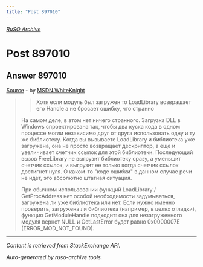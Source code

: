 ```yaml
---
title: "Post 897010"
---
```

<p><i><a href="https://github.com/MSDN-WhiteKnight/ruso-archive/">RuSO Archive</a></i></p>
<h1>Post 897010</h1>
<h2>Answer 897010</h2>
<p><a href="https://ru.stackoverflow.com/a/897010/">Source</a> - by <a href="https://ru.stackoverflow.com/users/240512/msdn-whiteknight">MSDN.WhiteKnight</a></p>
<blockquote>
<blockquote>
  <p>Хотя если модуль был загружен то LoadLibrary возвращает его Handle а не бросает ошибку, что странно</p>
</blockquote>

<p>На самом деле, в этом нет ничего странного. Загрузка DLL в Windows спроектирована так, чтобы два куска кода в одном процессе могли независимо друг от друга использовать одну и ту же библиотеку. Когда вы вызываете LoadLibrary и библиотека уже загружена, она не просто возвращает дескриптор, а еще и увеличивает счетчик ссылок для этой библиотеки. Последующий вызов FreeLibrary не выгрузит библиотеку сразу, а уменьшит счетчик ссылок, и выгрузит ее только когда счетчик ссылок достигнет нуля. О каком-то "коде ошибки" в данном случае речи не идет, это абсолютно штатная ситуация.</p>

<p>При обычном использовании функций LoadLibrary / GetProcAddress нет особой необходимости задумываться, загружена ли уже библиотека или нет. Если нужно именно проверить, загружена ли библиотека (например, в целях отладки), функция GetModuleHandle подходит: она для незагруженного модуля вернет NULL и GetLastError будет равно 0x0000007E (ERROR_MOD_NOT_FOUND).</p>

</blockquote>
<hr/>
<p><i>Content is retrieved from StackExchange API. </i></p>
<p><i>Auto-generated by ruso-archive tools. </i></p>
